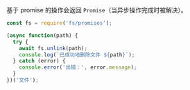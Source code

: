 
基于 promise 的操作会返回 `Promise`（当异步操作完成时被解决）。

```js
const fs = require('fs/promises');

(async function(path) {
  try {
    await fs.unlink(path);
    console.log(`已成功地删除文件 ${path}`);
  } catch (error) {
    console.error('出错：', error.message);
  }
})('文件');
```

